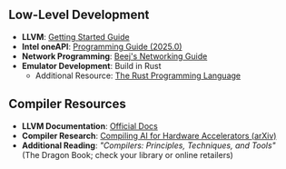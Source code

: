 ## Low-Level Development
- **LLVM**: [Getting Started Guide](https://clang.llvm.org/get_started.html)
- **Intel oneAPI**: [Programming Guide (2025.0)](https://cdrdv2-public.intel.com/830231/oneapi_programming-guide_2025.0-771723-830231.pdf)
- **Network Programming**: [Beej's Networking Guide](https://beej.us/guide/bgnet/)
- **Emulator Development**: Build in Rust  
  - Additional Resource: [The Rust Programming Language](https://doc.rust-lang.org/book/)

## Compiler Resources
- **LLVM Documentation**: [Official Docs](https://llvm.org/docs/)
- **Compiler Research**: [Compiling AI for Hardware Accelerators (arXiv)](https://arxiv.org/pdf/2201.11811)
- **Additional Reading**: *"Compilers: Principles, Techniques, and Tools"* (The Dragon Book; check your library or online retailers)
